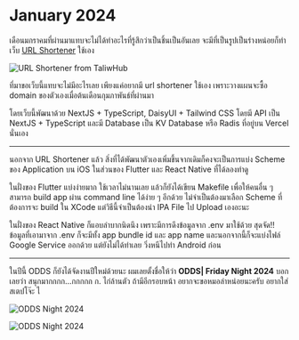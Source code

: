 # January 2024

เดือนมกราคมที่ผ่านมาแทบจะไม่ได้ทำอะไรที่รู้สึกว่าเป็นชิ้นเป็นอันเลย จะมีที่เป็นรูปเป็นร่างหน่อยก็ทำเว็บ [URL Shortener](https://url.taliwhub.dev/) ใช้เอง

![URL Shortener from TaliwHub](/images/2024/january/url_taliwhub_dev.jpeg)

ที่มาขอเว็บนี้แทบจะไม่มีอะไรเลย เพียงแค่อยากมี url shortener ใช้เอง เพราะวางแผนจะซื้อ domain ของตัวเองเมื่อต้นเดือนกุมภาพันธ์ที่ผ่านมา

โดยเว็บนี้พัฒนาด้วย NextJS + TypeScript, DaisyUI + Tailwind CSS โดยมี API เป็น NextJS + TypeScript และมี Database เป็น KV Database หรือ Radis ที่อยู่บน Vercel นั่นเอง

---

นอกจาก URL Shortener แล้ว สิ่งที่ได้พัฒนาตัวเองเพิ่มขึ้นจากเดิมก็คงจะเป็นการแบ่ง Scheme ของ Application บน iOS ในส่วนของ Flutter และ React Native ที่ได้ลองทำดู

ในฝั่งของ Flutter แบ่งง่ายมาก ใช้เวลาไม่นานเลย แล้วก็ยังได้เขียน Makefile เพื่อให้คนอื่น ๆ สามารถ build app ผ่าน command line ได้ง่าย ๆ อีกด้วย ไม่จำเป็นต้องมาเลือก Scheme ที่ต้องการจะ build ใน XCode แต่วิธีนี้จำเป็นต้องนำ IPA File ไป Upload เองอะนะ

ในฝั่งของ React Native ก็แอบลำบากนิดนึง เพราะมีการดึงข้อมูลจาก .env มาใช้ด้วย สุดจัด!! ข้อมูลที่เอามาจาก .env ก็จะมีทั้ง app bundle id และ app name และนอกจากนี้ก็จะแบ่งไฟล์ Google Service ออกด้วย แต่ยังไม่ได้ทำเลย วิ่งหนีไปทำ Android ก่อน

---

ในปีนี้ ODDS ก็ยังได้จัดงานปีใหม่ด้วยนะ ผมเลยตั้งชื่อให้ว่า **ODDS| Friday Night 2024** บอกเลยว่า สนุกมากกกก...กกกกก ก. ไก่ล้านตัว ถ้ามีอีกรอบหน้า อยากจะขอหมอลำหน่อยนะครับ อยากใส่สเตปโจ๊ะ ไ

![ODDS Night 2024](/images/2024/january/odds-night-2024-1.jpg)

![ODDS Night 2024](/images/2024/january/odds-night-2024-2.jpg)